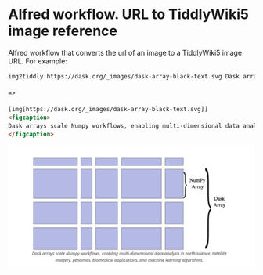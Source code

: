 # Alfred workflow. URL to TiddlyWiki5 image reference

Alfred workflow that converts the url of an image to a TiddlyWiki5 image URL. For example:

```html
img2tiddly https://dask.org/_images/dask-array-black-text.svg Dask arrays scale Numpy workflows, enabling multi-dimensional data analysis in earth science, satellite imagery, genomics, biomedical applications, and machine learning algorithms.

=>

[img[https://dask.org/_images/dask-array-black-text.svg]]
<figcaption>
Dask arrays scale Numpy workflows, enabling multi-dimensional data analysis in earth science, satellite imagery, genomics, biomedical applications, and machine learning algorithms.
</figcaption>
```

![example-01](img/example-01.png)


